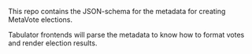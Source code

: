 This repo contains the JSON-schema for the metadata for creating MetaVote elections.

Tabulator frontends will parse the metadata to know how to format votes and render election results.